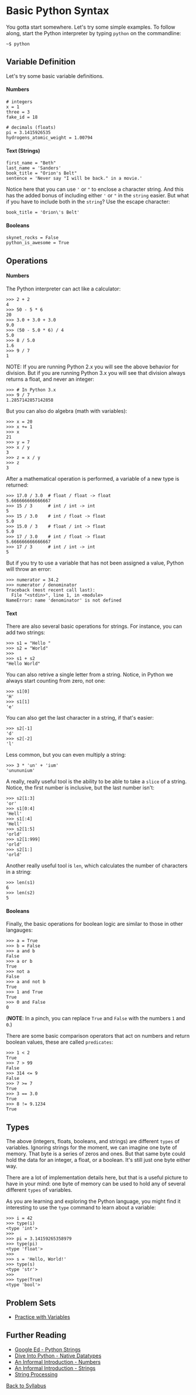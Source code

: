 # Basic Python Syntax

You gotta start somewhere. Let's try some simple examples. To follow along, start the Python interpreter by typing `python` on the commandline:

    ~$ python

## Variable Definition

Let's try some basic variable definitions.

#### Numbers

    # integers
    x = 1
    three = 3
    fake_id = 18
    
    # decimals (floats)
    pi = 3.1415926535
    hydrogens_atomic_weight = 1.00794

#### Text (Strings)

    first_name = "Beth"
    last_name = 'Sanders'
    book_title = "Orion's Belt"
    sentence = 'Never say "I will be back." in a movie.'

Notice here that you can use `'` or `"` to enclose a character string. And this has the added bonus of including either `'` or `"` in the `string` easier. But what if you have to include both in the `string`? Use the escape character:

    book_title = 'Orion\'s Belt'

#### Booleans

    skynet_rocks = False
    python_is_awesome = True

## Operations

#### Numbers

The Python interpreter can act like a calculator:

    >>> 2 + 2
    4
    >>> 50 - 5 * 6
    20
    >>> 3.0 + 3.0 + 3.0
    9.0
    >>> (50 - 5.0 * 6) / 4
    5.0
    >>> 8 / 5.0
    1.6
    >>> 9 / 7
    1

NOTE: If you are running Python 2.x you will see the above behavior for division. But if you are running Python 3.x you will see that division always returns a float, and never an integer:

    >>> # In Python 3.x
    >>> 9 / 7
    1.2857142857142858

But you can also do algebra (math with variables):

    >>> x = 20
    >>> x += 1
    >>> x
    21
    >>> y = 7
    >>> x / y
    3
    >>> z = x / y
    >>> z
    3

After a mathematical operation is performed, a variable of a new type is returned:

    >>> 17.0 / 3.0  # float / float -> float
    5.666666666666667
    >>> 15 / 3      # int / int -> int
    5
    >>> 15 / 3.0    # int / float -> float
    5.0
    >>> 15.0 / 3    # float / int -> float
    5.0
    >>> 17 / 3.0    # int / float -> float
    5.666666666666667
    >>> 17 / 3      # int / int -> int
    5

But if you try to use a variable that has not been assigned a value, Python will throw an error:

    >>> numerator = 34.2
    >>> numerator / denominator
    Traceback (most recent call last):
      File "<stdin>", line 1, in <module>
    NameError: name 'denominator' is not defined

#### Text

There are also several basic operations for strings. For instance, you can add two strings:

    >>> s1 = "Hello "
    >>> s2 = "World"
    >>>
    >>> s1 + s2
    "Hello World"

You can also retrive a single letter from a string. Notice, in Python we always start counting from zero, not one:

    >>> s1[0]
    'H'
    >>> s1[1]
    'e'

You can also get the last character in a string, if that's easier:

    >>> s2[-1]
    'd'
    >>> s2[-2]
    'l'

Less common, but you can even multiply a string:

    >>> 3 * 'un' + 'ium'
    'unununium'

A really, really useful tool is the ability to be able to take a `slice` of a string. Notice, the first number is inclusive, but the last number isn't:

    >>> s2[1:3]
    'or'
    >>> s1[0:4]
    'Hell'
    >>> s1[:4]
    'Hell'
    >>> s2[1:5]
    'orld'
    >>> s2[1:999]
    'orld'
    >>> s2[1:]
    'orld'

Another really useful tool is `len`, which calculates the number of characters in a string:

    >>> len(s1)
    6
    >>> len(s2)
    5

#### Booleans

Finally, the basic operations for boolean logic are similar to those in other langauges:

    >>> a = True
    >>> b = False
    >>> a and b
    False
    >>> a or b
    True
    >>> not a
    False
    >>> a and not b
    True
    >>> 1 and True
    True
    >>> 0 and False
    0

(**NOTE**: In a pinch, you can replace `True` and `False` with the numbers `1` and `0`.)

There are some basic comparison operators that act on numbers and return boolean values, these are called `predicates`:

    >>> 1 < 2
    True
    >>> 7 > 99
    False
    >>> 314 <= 9
    False
    >>> 7 >= 7
    True
    >>> 3 == 3.0
    True
    >>> 8 != 9.1234
    True

## Types

The above (integers, floats, booleans, and strings) are different `types` of variables. Ignoring strings for the moment, we can imagine one byte of memory. That byte is a series of zeros and ones. But that same byte could hold the data for an integer, a float, or a boolean. It's still just one byte either way.

There are a lot of implementation details here, but that is a useful picture to have in your mind: one byte of memory can be used to hold any of several different `types` of variables.

As you are learning and exploring the Python language, you might find it interesting to use the `type` command to learn about a variable:

    >>> i = 42
    >>> type(i)
    <type 'int'>
    >>>
    >>> pi = 3.14159265358979
    >>> type(pi)
    <type 'float'>
    >>>
    >>> s = 'Hello, World!'
    >>> type(s)
    <type 'str'>
    >>>
    >>> type(True)
    <type 'bool'>

## Problem Sets

 * [Practice with Variables](problem_set_1_variables.md)

## Further Reading

 * [Google Ed - Python Strings](https://developers.google.com/edu/python/strings)
 * [Dive Into Python - Native Datatypes](http://www.diveintopython3.net/native-datatypes.html)
 * [An Informal Introduction - Numbers](https://docs.python.org/2/tutorial/introduction.html#numbers)
 * [An Informal Introduction - Strings](https://docs.python.org/2/tutorial/introduction.html#strings)
 * [String Processing](http://www.idiotinside.com/2014/09/04/string-processing-in-python/)


[Back to Syllabus](../../README.md)
